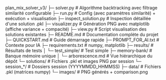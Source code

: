 plan_mix_solver_v3/
├─ solver.py               # Algorithme backtracking avec filtrage similarité configurable
├─ run.py                  # Config (avec paramètres similarité) + exécution + visualisation
├─ inspect_solution.py     # Inspection détaillée d'une solution .pkl
├─ visualizer.py           # Génération PNG avec matplotlib (affiche variance + compacité)
├─ view.py                 # Script visualisation des solutions existantes
├─ README.md               # Documentation complète du projet
├─ QUICKSTART.md           # Guide démarrage rapide
├─ PROMPT_FOR_AI.txt       # Contexte pour IA
├─ requirements.txt        # numpy, matplotlib
├─ results/                # Résultats de tests
│    └─ test_simple/       # Test simple
├─ memory-bank/            # Banque mémoire unique
│    └─ arborescence.md    # Vue hiérarchique du dépôt
└─ solutions/              # Fichiers .pkl et images PNG par session
    └─ session_*/          # Dossiers session (YYYYMMDD_HHMMSS)
         ├─ data/          # Fichiers .pkl (matrices numpy)
         └─ images/        # PNG générés + comparison.png

